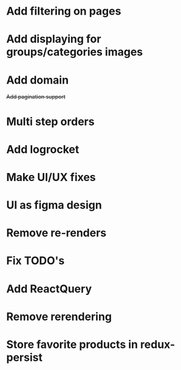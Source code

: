 # Add filtering on pages
# Add displaying for groups/categories images
# Add domain
~~Add pagination support~~
# Multi step orders
# Add logrocket
# Make UI/UX fixes
# UI as figma design
# Remove re-renders
# Fix TODO's
# Add ReactQuery
# Remove rerendering
# Store favorite products in redux-persist